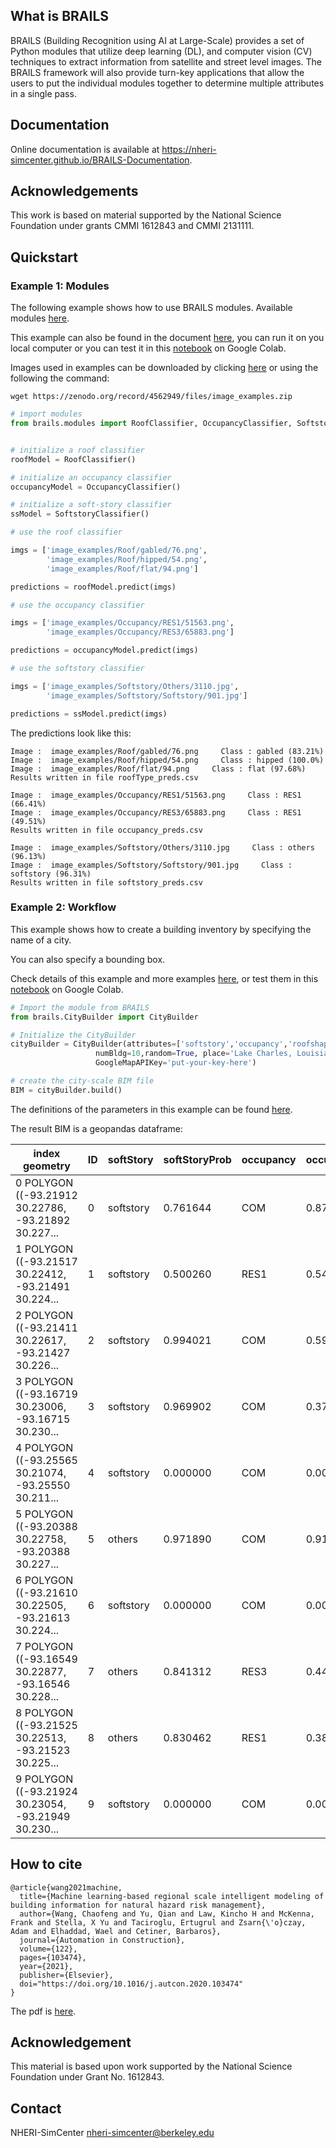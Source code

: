 

## What is BRAILS

BRAILS (Building Recognition using AI at Large-Scale) provides a set of Python modules that utilize deep learning (DL), and computer vision (CV) techniques to extract information from satellite and street level images. The BRAILS framework will also provide turn-key applications that allow the users to put the individual modules together to determine multiple attributes in a single pass. 

## Documentation

Online documentation is available at <a href="https://nheri-simcenter.github.io/BRAILS-Documentation/index.html">https://nheri-simcenter.github.io/BRAILS-Documentation</a>.

## Acknowledgements

This work is based on material supported by the National Science Foundation under grants CMMI 1612843 and CMMI 2131111.

## Quickstart

### Example 1: Modules


The following example shows how to use BRAILS modules. Available modules [here](https://nheri-simcenter.github.io/BRAILS-Documentation/common/user_manual/modules/modules.html).

This example can also be found in the document [here](https://nheri-simcenter.github.io/BRAILS-Documentation/common/user_manual/examples.html), 
you can run it on you local computer or you can test it in this [notebook](https://colab.research.google.com/drive/1zspDwK-rGA1gYcHZDnrQr_3Z27JL-ooS?usp=sharing) on Google Colab.

Images used in examples can be downloaded by clicking [here](https://zenodo.org/record/4562949/files/image_examples.zip) or 
using the following the command:

```
wget https://zenodo.org/record/4562949/files/image_examples.zip
```

```python
# import modules
from brails.modules import RoofClassifier, OccupancyClassifier, SoftstoryClassifier


# initialize a roof classifier
roofModel = RoofClassifier()

# initialize an occupancy classifier
occupancyModel = OccupancyClassifier()

# initialize a soft-story classifier
ssModel = SoftstoryClassifier()

# use the roof classifier 

imgs = ['image_examples/Roof/gabled/76.png',
        'image_examples/Roof/hipped/54.png',
        'image_examples/Roof/flat/94.png']

predictions = roofModel.predict(imgs)

# use the occupancy classifier 

imgs = ['image_examples/Occupancy/RES1/51563.png',
        'image_examples/Occupancy/RES3/65883.png']

predictions = occupancyModel.predict(imgs)

# use the softstory classifier 

imgs = ['image_examples/Softstory/Others/3110.jpg',
        'image_examples/Softstory/Softstory/901.jpg']

predictions = ssModel.predict(imgs)

```

The predictions look like this:
```
Image :  image_examples/Roof/gabled/76.png     Class : gabled (83.21%)
Image :  image_examples/Roof/hipped/54.png     Class : hipped (100.0%)
Image :  image_examples/Roof/flat/94.png     Class : flat (97.68%)
Results written in file roofType_preds.csv

Image :  image_examples/Occupancy/RES1/51563.png     Class : RES1 (66.41%)
Image :  image_examples/Occupancy/RES3/65883.png     Class : RES1 (49.51%)
Results written in file occupancy_preds.csv

Image :  image_examples/Softstory/Others/3110.jpg     Class : others (96.13%)
Image :  image_examples/Softstory/Softstory/901.jpg     Class : softstory (96.31%)
Results written in file softstory_preds.csv
```


### Example 2: Workflow

This example shows how to create a building inventory by specifying the name of a city. 

You can also specify a bounding box. 

Check details of this example and more examples [here](https://nheri-simcenter.github.io/BRAILS-Documentation/common/user_manual/examples.html), or test them in this [notebook](https://colab.research.google.com/drive/1tG6xVRCmDyi6K8TWgoNd_31vV034VcSO?usp=sharing) on Google Colab.


```python
# Import the module from BRAILS
from brails.CityBuilder import CityBuilder

# Initialize the CityBuilder
cityBuilder = CityBuilder(attributes=['softstory','occupancy','roofshape'], 
                   numBldg=10,random=True, place='Lake Charles, Louisiana', 
                   GoogleMapAPIKey='put-your-key-here')

# create the city-scale BIM file
BIM = cityBuilder.build()

```

The definitions of the parameters in this example can be found [here](https://nheri-simcenter.github.io/BRAILS-Documentation/common/user_manual/examples.html). 

The result BIM is a geopandas dataframe:

index geometry	                                        |   ID	|   softStory	|   softStoryProb	|   occupancy	|occupancyProb	|roofShape	|roofShapeProb	
--------------------------------------------------------|-------|---------------|-------------------|---------------|---------------|-----------|------------
0	POLYGON ((-93.21912 30.22786, -93.21892 30.227...	|   0	|   softstory	|   0.761644	    |   COM	    |    0.878260	|    flat	|    0.999769 
1	POLYGON ((-93.21517 30.22412, -93.21491 30.224...	|   1	|   softstory	|   0.500260	    |   RES1	    |    0.549517	|    hipped	|    0.961910 
2	POLYGON ((-93.21411 30.22617, -93.21427 30.226...	|   2	|   softstory	|   0.994021	    |   COM	    |    0.594705	|    hipped	|    0.999313 
3	POLYGON ((-93.16719 30.23006, -93.16715 30.230...	|   3	|   softstory	|   0.969902	    |   COM	    |    0.372285	|    flat	|    0.735594 
4	POLYGON ((-93.25565 30.21074, -93.25550 30.211...	|   4	|   softstory	|   0.000000	    |   COM	    |    0.000000	|    flat	|    0.998508 
5	POLYGON ((-93.20388 30.22758, -93.20388 30.227...	|   5	|   others   	|   0.971890	    |   COM	    |    0.913591	|    flat	|    0.996405 
6	POLYGON ((-93.21610 30.22505, -93.21613 30.224...	|   6	|   softstory	|   0.000000	    |   COM	    |    0.000000	|    flat	|    0.963075 
7	POLYGON ((-93.16549 30.22877, -93.16546 30.228...	|   7	|   others   	|   0.841312	    |   RES3	    |    0.441689	|    hipped	|    0.534562 
8	POLYGON ((-93.21525 30.22513, -93.21523 30.225...	|   8	|   others   	|   0.830462	    |   RES1	    |    0.383844	|    flat	|    0.786514 
9	POLYGON ((-93.21924 30.23054, -93.21949 30.230...	|   9	|   softstory	|   0.000000	    |   COM	    |    0.000000	|    flat	|    0.986143 




## How to cite

```
@article{wang2021machine,
  title={Machine learning-based regional scale intelligent modeling of building information for natural hazard risk management},
  author={Wang, Chaofeng and Yu, Qian and Law, Kincho H and McKenna, Frank and Stella, X Yu and Taciroglu, Ertugrul and Zsarn{\'o}czay, Adam and Elhaddad, Wael and Cetiner, Barbaros},
  journal={Automation in Construction},
  volume={122},
  pages={103474},
  year={2021},
  publisher={Elsevier},
  doi="https://doi.org/10.1016/j.autcon.2020.103474"
}
```
The pdf is <a href="https://www.researchgate.net/publication/346957248_Machine_Learning-based_Regional_Scale_Intelligent_Modeling_of_Building_Information_for_Natural_Hazard_Risk_Management">here</a>.

## Acknowledgement
This material is based upon work supported by the National Science Foundation under Grant No. 1612843.

## Contact
NHERI-SimCenter nheri-simcenter@berkeley.edu


